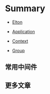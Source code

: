 # Summary

* [Elton](README.md)

* [Application](application.md)

* [Context](context.md)

* [Group](group.md)

## 常用中间件

## 更多文章